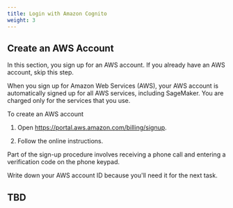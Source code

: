 ```yaml
---
title: Login with Amazon Cognito 
weight: 3
---
```


## Create an AWS Account
In this section, you sign up for an AWS account. If you already have an AWS account, skip this step.

When you sign up for Amazon Web Services (AWS), your AWS account is automatically signed up for all AWS services, including SageMaker. You are charged only for the services that you use.

To create an AWS account

1. Open https://portal.aws.amazon.com/billing/signup.

2. Follow the online instructions.

Part of the sign-up procedure involves receiving a phone call and entering a verification code on the phone keypad.

Write down your AWS account ID because you'll need it for the next task.

## TBD